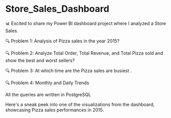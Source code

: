 # Store_Sales_Dashboard
📊 Excited to share my Power BI dashboard project where I analyzed a Store Sales.

🔍 Problem 1: Analysis of Pizza sales in the year 2015?

🔍 Problem 2: Analyze Total Order, Total Revenue, and Total Pizza sold and show the best and worst sellers?

🔍 Problem 3: At which time are the Pizza sales are busiest .

🔍 Problem 4: Monthly and Daily Trends

All the queries are written in PostgreSQL

Here's a sneak peek into one of the visualizations from the dashboard, showcasing Pizza sales performances in 2015.
